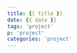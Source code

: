 ```yaml
---
title: {{ title }}
date: {{ date }}
tags: 'project'
p: 'project'
categories: 'project'
---
```

